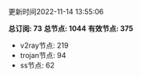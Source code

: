更新时间2022-11-14 13:55:06

**总订阅: 73**
**总节点: 1044**
**有效节点: 375**
- v2ray节点: 219
- trojan节点: 94
- ss节点: 62
